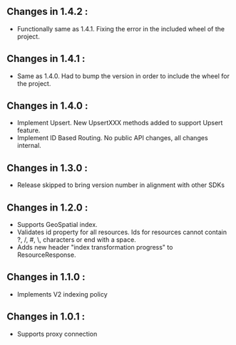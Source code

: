 ## Changes in 1.4.2 : ##

- Functionally same as 1.4.1. Fixing the error in the included wheel of the project.

## Changes in 1.4.1 : ##

- Same as 1.4.0. Had to bump the version in order to include the wheel for the project.

## Changes in 1.4.0 : ##

- Implement Upsert. New UpsertXXX methods added to support Upsert feature.
- Implement ID Based Routing. No public API changes, all changes internal.

## Changes in 1.3.0 : ##

- Release skipped to bring version number in alignment with other SDKs

## Changes in 1.2.0 : ##

- Supports GeoSpatial index.
- Validates id property for all resources. Ids for resources cannot contain ?, /, #, \\, characters or end with a space.
- Adds new header "index transformation progress" to ResourceResponse.

## Changes in 1.1.0 : ##

- Implements V2 indexing policy

## Changes in 1.0.1 : ##

- Supports proxy connection
